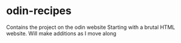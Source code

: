 # odin-recipes
Contains the project on the odin website
Starting with a brutal HTML website.
Will make additions as I move along
